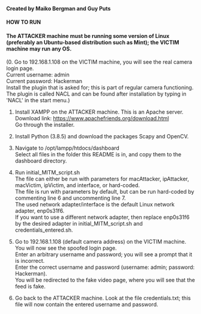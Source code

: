 #### Created by Maiko Bergman and Guy Puts #####

#### HOW TO RUN ###

#### The ATTACKER machine must be running some version of Linux (preferably an Ubuntu-based distribution such as Mint); the VICTIM machine may run any OS. ####

(0. Go to 192.168.1.108 on the VICTIM machine, you will see the real camera login page.<br>
	Current username: admin<br>
	Current password: Hackerman<br>
	Install the plugin that is asked for; this is part of regular camera functioning. The plugin is called NACL and can be found after installation by typing in 'NACL' in the start menu.)<br>

1. Install XAMPP on the ATTACKER machine. This is an Apache server.<br>
	Download link: https://www.apachefriends.org/download.html<br>
	Go through the installer.<br>

2. Install Python (3.8.5) and download the packages Scapy and OpenCV.

3. Navigate to /opt/lampp/htdocs/dashboard<br>
	Select all files in the folder this README is in, and copy them to the dashboard directory.<br>
	
4. Run initial_MITM_script.sh<br>
	The file can either be run with parameters for macAttacker, ipAttacker, macVictim, ipVictim, and interface, or hard-coded.<br>
	The file is run with parameters by default, but can be run hard-coded by commenting line 6 and uncommenting line 7.<br>
	The used network adapter/interface is the default Linux network adapter, enp0s31f6.<br>
	If you want to use a different network adapter, then replace enp0s31f6 by the desired adapter in initial_MITM_script.sh and credentials_entered.sh.

5. Go to 192.168.1.108 (default camera address) on the VICTIM machine. You will now see the spoofed login page.<br>
	Enter an arbitrary username and password; you will see a prompt that it is incorrect.<br>
	Enter the correct username and password (username: admin; password: Hackerman).<br>
	You will be redirected to the fake video page, where you will see that the feed is fake.

6. Go back to the ATTACKER machine. Look at the file credentials.txt; this file will now contain the entered username and password.
